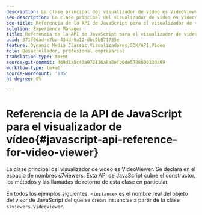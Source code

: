 ```yaml
---
description: La clase principal del visualizador de vídeo es VideoViewer. Se declara en el espacio de nombres s7viewers. Esta API de JavaScript cubre el constructor, los métodos y las llamadas de retorno de esta clase en particular.
seo-description: La clase principal del visualizador de vídeo es VideoViewer. Se declara en el espacio de nombres s7viewers. Esta API de JavaScript cubre el constructor, los métodos y las llamadas de retorno de esta clase en particular.
seo-title: Referencia de la API de JavaScript para el visualizador de vídeo
solution: Experience Manager
title: Referencia de la API de JavaScript para el visualizador de vídeo
uuid: 371f6dad-e7ba-434d-9a12-dbc9b871735e
feature: Dynamic Media Classic,Visualizadores,SDK/API,Vídeo
role: Desarrollador, profesional empresarial
translation-type: tm+mt
source-git-commit: 469d1a5c43a972116a8a2efb0de5708800130a99
workflow-type: tm+mt
source-wordcount: '135'
ht-degree: 0%

---
```



# Referencia de la API de JavaScript para el visualizador de vídeo{#javascript-api-reference-for-video-viewer}

La clase principal del visualizador de vídeo es VideoViewer. Se declara en el espacio de nombres s7viewers. Esta API de JavaScript cubre el constructor, los métodos y las llamadas de retorno de esta clase en particular.

En todos los ejemplos siguientes, `<instance>` es el nombre real del objeto del visor de JavaScript del que se crean instancias a partir de la clase `s7viewers.VideoViewer`.

